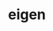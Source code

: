 ---
title: "eigen"
layout: cache
categories: [package, develop-2025-01-26]
meta: {"versions": ["3.4.0"], "compilers": ["gcc@=11.1.0", "gcc@=11.4.0", "gcc@=12.4.0", "gcc@=13.2.0", "gcc@=7.3.1", "gcc@=9.4.0", "oneapi@=2024.1.0", "oneapi@=2024.2.1"], "oss": ["amzn2", "ubuntu20.04", "ubuntu22.04", "ubuntu24.04"], "platforms": ["linux"], "targets": ["aarch64", "neoverse_v1", "neoverse_v2", "ppc64le", "x86_64_v3", "x86_64_v4"], "stacks": ["aws-isc", "aws-isc-aarch64", "aws-pcluster-neoverse_v1", "aws-pcluster-x86_64_v4", "data-vis-sdk", "e4s", "e4s-neoverse-v2", "e4s-oneapi", "e4s-power", "e4s-rocm-external", "hep", "ml-linux-aarch64-cpu", "ml-linux-aarch64-cuda", "ml-linux-x86_64-cpu", "ml-linux-x86_64-cuda", "root"], "num_specs": 17, "num_specs_by_stack": {"root": 17, "aws-isc-aarch64": 1, "aws-pcluster-neoverse_v1": 1, "aws-pcluster-x86_64_v4": 4, "aws-isc": 1, "e4s-power": 1, "data-vis-sdk": 1, "e4s-neoverse-v2": 1, "hep": 1, "e4s": 2, "e4s-rocm-external": 1, "e4s-oneapi": 2, "ml-linux-aarch64-cpu": 1, "ml-linux-aarch64-cuda": 1, "ml-linux-x86_64-cuda": 1, "ml-linux-x86_64-cpu": 1}}
spec_details: [{"hash": "vq25f7sfoy5ansaj2ruqnixcmn2udfik", "compiler": "gcc@=7.3.1", "versions": ["3.4.0"], "os": "amzn2", "platform": "linux", "target": "aarch64", "variants": ["build_system=cmake", "build_type=RelWithDebInfo", "generator=make", "~ipo", "~nightly", "~rocm"], "stacks": ["root", "aws-isc-aarch64"], "size": "-", "tarball": "https://binaries.spack.io/develop-2025-01-26/build_cache/linux-amzn2-aarch64/gcc-7.3.1/eigen-3.4.0/linux-amzn2-aarch64-gcc-7.3.1-eigen-3.4.0-vq25f7sfoy5ansaj2ruqnixcmn2udfik.spack"}, {"hash": "kltsh5r7cp7qmufmpymbejwsjey6mpcu", "compiler": "gcc@=12.4.0", "versions": ["3.4.0"], "os": "amzn2", "platform": "linux", "target": "neoverse_v1", "variants": ["build_system=cmake", "build_type=RelWithDebInfo", "generator=make", "~ipo", "~nightly", "~rocm"], "stacks": ["root", "aws-pcluster-neoverse_v1"], "size": "-", "tarball": "https://binaries.spack.io/develop-2025-01-26/build_cache/linux-amzn2-neoverse_v1/gcc-12.4.0/eigen-3.4.0/linux-amzn2-neoverse_v1-gcc-12.4.0-eigen-3.4.0-kltsh5r7cp7qmufmpymbejwsjey6mpcu.spack"}, {"hash": "zhhhmwcgotbxs2y3ccc56aka2oqsfkb2", "compiler": "gcc@=12.4.0", "versions": ["3.4.0"], "os": "amzn2", "platform": "linux", "target": "x86_64_v3", "variants": ["build_system=cmake", "build_type=RelWithDebInfo", "generator=make", "~ipo", "~nightly", "~rocm"], "stacks": ["root", "aws-pcluster-x86_64_v4"], "size": "-", "tarball": "https://binaries.spack.io/develop-2025-01-26/build_cache/linux-amzn2-x86_64_v3/gcc-12.4.0/eigen-3.4.0/linux-amzn2-x86_64_v3-gcc-12.4.0-eigen-3.4.0-zhhhmwcgotbxs2y3ccc56aka2oqsfkb2.spack"}, {"hash": "wdpq22f6gjldjproayjce6ipqojafq3x", "compiler": "gcc@=7.3.1", "versions": ["3.4.0"], "os": "amzn2", "platform": "linux", "target": "x86_64_v3", "variants": ["build_system=cmake", "build_type=RelWithDebInfo", "generator=make", "~ipo", "~nightly", "~rocm"], "stacks": ["root", "aws-isc"], "size": "-", "tarball": "https://binaries.spack.io/develop-2025-01-26/build_cache/linux-amzn2-x86_64_v3/gcc-7.3.1/eigen-3.4.0/linux-amzn2-x86_64_v3-gcc-7.3.1-eigen-3.4.0-wdpq22f6gjldjproayjce6ipqojafq3x.spack"}, {"hash": "ko32tkai3b7unheg3aczi6h3t5sotm66", "compiler": "oneapi@=2024.1.0", "versions": ["3.4.0"], "os": "amzn2", "platform": "linux", "target": "x86_64_v3", "variants": ["build_system=cmake", "build_type=RelWithDebInfo", "generator=make", "~ipo", "~nightly", "~rocm"], "stacks": ["root", "aws-pcluster-x86_64_v4"], "size": "-", "tarball": "https://binaries.spack.io/develop-2025-01-26/build_cache/linux-amzn2-x86_64_v3/oneapi-2024.1.0/eigen-3.4.0/linux-amzn2-x86_64_v3-oneapi-2024.1.0-eigen-3.4.0-ko32tkai3b7unheg3aczi6h3t5sotm66.spack"}, {"hash": "3bmd6md3mylkhhdao7pac5doavxoprkh", "compiler": "gcc@=12.4.0", "versions": ["3.4.0"], "os": "amzn2", "platform": "linux", "target": "x86_64_v4", "variants": ["build_system=cmake", "build_type=RelWithDebInfo", "generator=make", "~ipo", "~nightly", "~rocm"], "stacks": ["root", "aws-pcluster-x86_64_v4"], "size": "-", "tarball": "https://binaries.spack.io/develop-2025-01-26/build_cache/linux-amzn2-x86_64_v4/gcc-12.4.0/eigen-3.4.0/linux-amzn2-x86_64_v4-gcc-12.4.0-eigen-3.4.0-3bmd6md3mylkhhdao7pac5doavxoprkh.spack"}, {"hash": "cnnlv6mi43qyl7cfuuypcwjoe3gxc777", "compiler": "oneapi@=2024.1.0", "versions": ["3.4.0"], "os": "amzn2", "platform": "linux", "target": "x86_64_v4", "variants": ["build_system=cmake", "build_type=RelWithDebInfo", "generator=make", "~ipo", "~nightly", "~rocm"], "stacks": ["root", "aws-pcluster-x86_64_v4"], "size": "-", "tarball": "https://binaries.spack.io/develop-2025-01-26/build_cache/linux-amzn2-x86_64_v4/oneapi-2024.1.0/eigen-3.4.0/linux-amzn2-x86_64_v4-oneapi-2024.1.0-eigen-3.4.0-cnnlv6mi43qyl7cfuuypcwjoe3gxc777.spack"}, {"hash": "uuv5heludeitow2rzp5fh7jaymqu722h", "compiler": "gcc@=9.4.0", "versions": ["3.4.0"], "os": "ubuntu20.04", "platform": "linux", "target": "ppc64le", "variants": ["build_system=cmake", "build_type=RelWithDebInfo", "generator=make", "~ipo", "~nightly", "~rocm"], "stacks": ["root", "e4s-power"], "size": "-", "tarball": "https://binaries.spack.io/develop-2025-01-26/build_cache/linux-ubuntu20.04-ppc64le/gcc-9.4.0/eigen-3.4.0/linux-ubuntu20.04-ppc64le-gcc-9.4.0-eigen-3.4.0-uuv5heludeitow2rzp5fh7jaymqu722h.spack"}, {"hash": "f3jqxoi4m65m52g6cwne7376qdgjcybp", "compiler": "gcc@=11.1.0", "versions": ["3.4.0"], "os": "ubuntu20.04", "platform": "linux", "target": "x86_64_v3", "variants": ["build_system=cmake", "build_type=RelWithDebInfo", "generator=make", "~ipo", "~nightly", "~rocm"], "stacks": ["root", "data-vis-sdk"], "size": "-", "tarball": "https://binaries.spack.io/develop-2025-01-26/build_cache/linux-ubuntu20.04-x86_64_v3/gcc-11.1.0/eigen-3.4.0/linux-ubuntu20.04-x86_64_v3-gcc-11.1.0-eigen-3.4.0-f3jqxoi4m65m52g6cwne7376qdgjcybp.spack"}, {"hash": "mubpolfl77clsimj7ancri6vlbg2mebj", "compiler": "gcc@=11.4.0", "versions": ["3.4.0"], "os": "ubuntu22.04", "platform": "linux", "target": "neoverse_v2", "variants": ["build_system=cmake", "build_type=RelWithDebInfo", "generator=make", "~ipo", "~nightly", "~rocm"], "stacks": ["root", "e4s-neoverse-v2"], "size": "-", "tarball": "https://binaries.spack.io/develop-2025-01-26/build_cache/linux-ubuntu22.04-neoverse_v2/gcc-11.4.0/eigen-3.4.0/linux-ubuntu22.04-neoverse_v2-gcc-11.4.0-eigen-3.4.0-mubpolfl77clsimj7ancri6vlbg2mebj.spack"}, {"hash": "x327s3pv7o2lbbovmahxbbcc3n35y7zx", "compiler": "gcc@=11.4.0", "versions": ["3.4.0"], "os": "ubuntu22.04", "platform": "linux", "target": "x86_64_v3", "variants": ["build_system=cmake", "build_type=RelWithDebInfo", "generator=make", "~ipo", "~nightly", "~rocm"], "stacks": ["root", "hep"], "size": "-", "tarball": "https://binaries.spack.io/develop-2025-01-26/build_cache/linux-ubuntu22.04-x86_64_v3/gcc-11.4.0/eigen-3.4.0/linux-ubuntu22.04-x86_64_v3-gcc-11.4.0-eigen-3.4.0-x327s3pv7o2lbbovmahxbbcc3n35y7zx.spack"}, {"hash": "rxdykhjuob2dn7o673omqjw4uoqibpws", "compiler": "gcc@=11.4.0", "versions": ["3.4.0"], "os": "ubuntu22.04", "platform": "linux", "target": "x86_64_v3", "variants": ["build_system=cmake", "build_type=RelWithDebInfo", "generator=make", "~ipo", "~nightly", "~rocm"], "stacks": ["root", "e4s"], "size": "-", "tarball": "https://binaries.spack.io/develop-2025-01-26/build_cache/linux-ubuntu22.04-x86_64_v3/gcc-11.4.0/eigen-3.4.0/linux-ubuntu22.04-x86_64_v3-gcc-11.4.0-eigen-3.4.0-rxdykhjuob2dn7o673omqjw4uoqibpws.spack"}, {"hash": "fgp63c7bsdplzssz3wdxuobdvz3afrjt", "compiler": "gcc@=11.4.0", "versions": ["3.4.0"], "os": "ubuntu22.04", "platform": "linux", "target": "x86_64_v3", "variants": ["build_system=cmake", "build_type=RelWithDebInfo", "generator=make", "~ipo", "~nightly", "~rocm"], "stacks": ["root", "e4s-rocm-external", "e4s"], "size": "-", "tarball": "https://binaries.spack.io/develop-2025-01-26/build_cache/linux-ubuntu22.04-x86_64_v3/gcc-11.4.0/eigen-3.4.0/linux-ubuntu22.04-x86_64_v3-gcc-11.4.0-eigen-3.4.0-fgp63c7bsdplzssz3wdxuobdvz3afrjt.spack"}, {"hash": "uct2vcuqrg7ib6iowd3b2pwhmhn7tfa7", "compiler": "oneapi@=2024.2.1", "versions": ["3.4.0"], "os": "ubuntu22.04", "platform": "linux", "target": "x86_64_v3", "variants": ["build_system=cmake", "build_type=RelWithDebInfo", "generator=make", "~ipo", "~nightly", "~rocm"], "stacks": ["root", "e4s-oneapi"], "size": "-", "tarball": "https://binaries.spack.io/develop-2025-01-26/build_cache/linux-ubuntu22.04-x86_64_v3/oneapi-2024.2.1/eigen-3.4.0/linux-ubuntu22.04-x86_64_v3-oneapi-2024.2.1-eigen-3.4.0-uct2vcuqrg7ib6iowd3b2pwhmhn7tfa7.spack"}, {"hash": "6ahgfe75cfacfpxznl6ejmooxfoq3aqz", "compiler": "oneapi@=2024.2.1", "versions": ["3.4.0"], "os": "ubuntu22.04", "platform": "linux", "target": "x86_64_v3", "variants": ["build_system=cmake", "build_type=RelWithDebInfo", "generator=make", "~ipo", "~nightly", "~rocm"], "stacks": ["root", "e4s-oneapi"], "size": "-", "tarball": "https://binaries.spack.io/develop-2025-01-26/build_cache/linux-ubuntu22.04-x86_64_v3/oneapi-2024.2.1/eigen-3.4.0/linux-ubuntu22.04-x86_64_v3-oneapi-2024.2.1-eigen-3.4.0-6ahgfe75cfacfpxznl6ejmooxfoq3aqz.spack"}, {"hash": "bt3aptjabalgzas4xorpcpbw752svrer", "compiler": "gcc@=13.2.0", "versions": ["3.4.0"], "os": "ubuntu24.04", "platform": "linux", "target": "aarch64", "variants": ["build_system=cmake", "build_type=RelWithDebInfo", "generator=make", "~ipo", "~nightly", "~rocm"], "stacks": ["ml-linux-aarch64-cpu", "root", "ml-linux-aarch64-cuda"], "size": "-", "tarball": "https://binaries.spack.io/develop-2025-01-26/build_cache/linux-ubuntu24.04-aarch64/gcc-13.2.0/eigen-3.4.0/linux-ubuntu24.04-aarch64-gcc-13.2.0-eigen-3.4.0-bt3aptjabalgzas4xorpcpbw752svrer.spack"}, {"hash": "hbdujkhqpiyd4o7toiofxurrubgtp2si", "compiler": "gcc@=13.2.0", "versions": ["3.4.0"], "os": "ubuntu24.04", "platform": "linux", "target": "x86_64_v3", "variants": ["build_system=cmake", "build_type=RelWithDebInfo", "generator=make", "~ipo", "~nightly", "~rocm"], "stacks": ["root", "ml-linux-x86_64-cuda", "ml-linux-x86_64-cpu"], "size": "-", "tarball": "https://binaries.spack.io/develop-2025-01-26/build_cache/linux-ubuntu24.04-x86_64_v3/gcc-13.2.0/eigen-3.4.0/linux-ubuntu24.04-x86_64_v3-gcc-13.2.0-eigen-3.4.0-hbdujkhqpiyd4o7toiofxurrubgtp2si.spack"}]
---